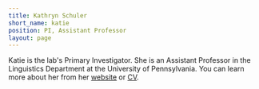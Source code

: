```yaml
---
title: Kathryn Schuler
short_name: katie
position: PI, Assistant Professor
layout: page
---
```


Katie is the lab's Primary Investigator. She is an Assistant Professor in the Linguistics Department at the University of Pennsylvania. You can learn more about her from her [website](https://www.kathrynschuler.com/) or [CV](https://www.kathrynschuler.com/katie.pdf).
